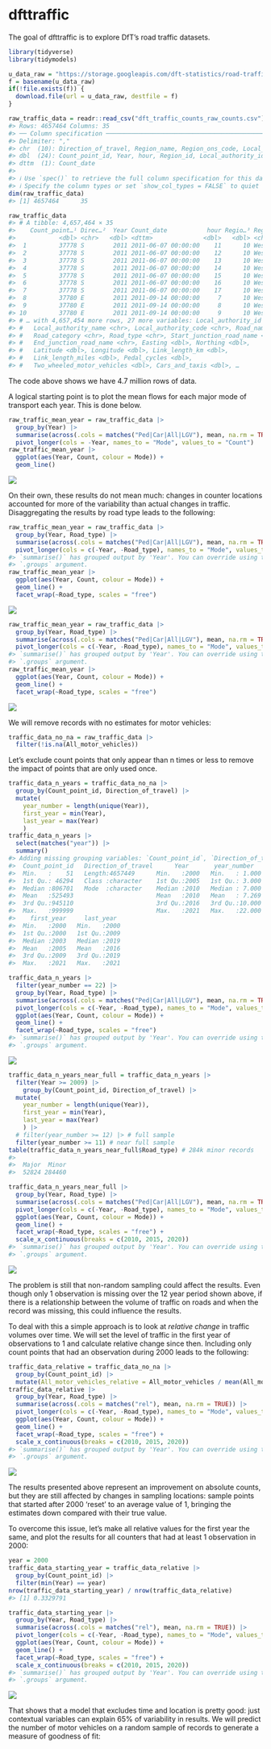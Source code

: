 
<!-- README.md is generated from README.Rmd. Please edit that file -->

# dfttraffic

<!-- badges: start -->
<!-- badges: end -->

The goal of dfttraffic is to explore DfT’s road traffic datasets.

``` r
library(tidyverse)
library(tidymodels)
```

``` r
u_data_raw = "https://storage.googleapis.com/dft-statistics/road-traffic/downloads/data-gov-uk/dft_traffic_counts_raw_counts.zip"
f = basename(u_data_raw)
if(!file.exists(f)) {
  download.file(url = u_data_raw, destfile = f)
}
```

``` r
raw_traffic_data = readr::read_csv("dft_traffic_counts_raw_counts.csv")
#> Rows: 4657464 Columns: 35
#> ── Column specification ────────────────────────────────────────────────────────
#> Delimiter: ","
#> chr  (10): Direction_of_travel, Region_name, Region_ons_code, Local_authorit...
#> dbl  (24): Count_point_id, Year, hour, Region_id, Local_authority_id, Eastin...
#> dttm  (1): Count_date
#> 
#> ℹ Use `spec()` to retrieve the full column specification for this data.
#> ℹ Specify the column types or set `show_col_types = FALSE` to quiet this message.
dim(raw_traffic_data)
#> [1] 4657464      35
```

``` r
raw_traffic_data
#> # A tibble: 4,657,464 × 35
#>    Count_point…¹ Direc…²  Year Count_date           hour Regio…³ Regio…⁴ Regio…⁵
#>            <dbl> <chr>   <dbl> <dttm>              <dbl>   <dbl> <chr>   <chr>  
#>  1         37778 S        2011 2011-06-07 00:00:00    11      10 West M… E12000…
#>  2         37778 S        2011 2011-06-07 00:00:00    12      10 West M… E12000…
#>  3         37778 S        2011 2011-06-07 00:00:00    13      10 West M… E12000…
#>  4         37778 S        2011 2011-06-07 00:00:00    14      10 West M… E12000…
#>  5         37778 S        2011 2011-06-07 00:00:00    15      10 West M… E12000…
#>  6         37778 S        2011 2011-06-07 00:00:00    16      10 West M… E12000…
#>  7         37778 S        2011 2011-06-07 00:00:00    17      10 West M… E12000…
#>  8         37780 E        2011 2011-09-14 00:00:00     7      10 West M… E12000…
#>  9         37780 E        2011 2011-09-14 00:00:00     8      10 West M… E12000…
#> 10         37780 E        2011 2011-09-14 00:00:00     9      10 West M… E12000…
#> # … with 4,657,454 more rows, 27 more variables: Local_authority_id <dbl>,
#> #   Local_authority_name <chr>, Local_authority_code <chr>, Road_name <chr>,
#> #   Road_category <chr>, Road_type <chr>, Start_junction_road_name <chr>,
#> #   End_junction_road_name <chr>, Easting <dbl>, Northing <dbl>,
#> #   Latitude <dbl>, Longitude <dbl>, Link_length_km <dbl>,
#> #   Link_length_miles <dbl>, Pedal_cycles <dbl>,
#> #   Two_wheeled_motor_vehicles <dbl>, Cars_and_taxis <dbl>, …
```

The code above shows we have 4.7 million rows of data.

A logical starting point is to plot the mean flows for each major mode
of transport each year. This is done below.

``` r
raw_traffic_mean_year = raw_traffic_data |>
  group_by(Year) |> 
  summarise(across(.cols = matches("Ped|Car|All|LGV"), mean, na.rm = TRUE)) |> 
  pivot_longer(cols = -Year, names_to = "Mode", values_to = "Count")
raw_traffic_mean_year |> 
  ggplot(aes(Year, Count, colour = Mode)) +
  geom_line()
```

![](README_files/figure-gfm/unnamed-chunk-5-1.png)<!-- -->

On their own, these results do not mean much: changes in counter
locations accounted for more of the variability than actual changes in
traffic. Disaggregating the results by road type leads to the following:

``` r
raw_traffic_mean_year = raw_traffic_data |>
  group_by(Year, Road_type) |> 
  summarise(across(.cols = matches("Ped|Car|All|LGV"), mean, na.rm = TRUE)) |> 
  pivot_longer(cols = c(-Year, -Road_type), names_to = "Mode", values_to = "Count")
#> `summarise()` has grouped output by 'Year'. You can override using the
#> `.groups` argument.
raw_traffic_mean_year |> 
  ggplot(aes(Year, Count, colour = Mode)) +
  geom_line() +
  facet_wrap(~Road_type, scales = "free")
```

![](README_files/figure-gfm/unnamed-chunk-6-1.png)<!-- -->

``` r
raw_traffic_mean_year = raw_traffic_data |>
  group_by(Year, Road_type) |> 
  summarise(across(.cols = matches("Ped|Car|All|LGV"), mean, na.rm = TRUE)) |> 
  pivot_longer(cols = c(-Year, -Road_type), names_to = "Mode", values_to = "Count")
#> `summarise()` has grouped output by 'Year'. You can override using the
#> `.groups` argument.
raw_traffic_mean_year |> 
  ggplot(aes(Year, Count, colour = Mode)) +
  geom_line() +
  facet_wrap(~Road_type, scales = "free")
```

![](README_files/figure-gfm/unnamed-chunk-7-1.png)<!-- -->

We will remove records with no estimates for motor vehicles:

``` r
traffic_data_no_na = raw_traffic_data |> 
  filter(!is.na(All_motor_vehicles))
```

Let’s exclude count points that only appear than n times or less to
remove the impact of points that are only used once.

``` r
traffic_data_n_years = traffic_data_no_na |> 
  group_by(Count_point_id, Direction_of_travel) |> 
  mutate(
    year_number = length(unique(Year)),
    first_year = min(Year),
    last_year = max(Year)
    )
traffic_data_n_years |> 
  select(matches("year")) |> 
  summary()
#> Adding missing grouping variables: `Count_point_id`, `Direction_of_travel`
#>  Count_point_id   Direction_of_travel      Year       year_number    
#>  Min.   :    51   Length:4657449      Min.   :2000   Min.   : 1.000  
#>  1st Qu.: 46294   Class :character    1st Qu.:2005   1st Qu.: 3.000  
#>  Median :806701   Mode  :character    Median :2010   Median : 7.000  
#>  Mean   :525493                       Mean   :2010   Mean   : 7.269  
#>  3rd Qu.:945110                       3rd Qu.:2016   3rd Qu.:10.000  
#>  Max.   :999999                       Max.   :2021   Max.   :22.000  
#>    first_year     last_year   
#>  Min.   :2000   Min.   :2000  
#>  1st Qu.:2000   1st Qu.:2009  
#>  Median :2003   Median :2019  
#>  Mean   :2005   Mean   :2016  
#>  3rd Qu.:2009   3rd Qu.:2019  
#>  Max.   :2021   Max.   :2021
```

``` r
traffic_data_n_years |> 
  filter(year_number == 22) |> 
  group_by(Year, Road_type) |> 
  summarise(across(.cols = matches("Ped|Car|All|LGV"), mean, na.rm = TRUE)) |> 
  pivot_longer(cols = c(-Year, -Road_type), names_to = "Mode", values_to = "Count") |> 
  ggplot(aes(Year, Count, colour = Mode)) +
  geom_line() +
  facet_wrap(~Road_type, scales = "free")
#> `summarise()` has grouped output by 'Year'. You can override using the
#> `.groups` argument.
```

![](README_files/figure-gfm/unnamed-chunk-10-1.png)<!-- -->

``` r
traffic_data_n_years_near_full = traffic_data_n_years |> 
  filter(Year >= 2009) |> 
    group_by(Count_point_id, Direction_of_travel) |> 
  mutate(
    year_number = length(unique(Year)),
    first_year = min(Year),
    last_year = max(Year)
    ) |> 
  # filter(year_number >= 12) |> # full sample
  filter(year_number >= 11) # near full sample
table(traffic_data_n_years_near_full$Road_type) # 284k minor records
#> 
#>  Major  Minor 
#>  52824 284460

traffic_data_n_years_near_full |> 
  group_by(Year, Road_type) |> 
  summarise(across(.cols = matches("Ped|Car|All|LGV"), mean, na.rm = TRUE)) |> 
  pivot_longer(cols = c(-Year, -Road_type), names_to = "Mode", values_to = "Count") |> 
  ggplot(aes(Year, Count, colour = Mode)) +
  geom_line() +
  facet_wrap(~Road_type, scales = "free") +
  scale_x_continuous(breaks = c(2010, 2015, 2020))
#> `summarise()` has grouped output by 'Year'. You can override using the
#> `.groups` argument.
```

![](README_files/figure-gfm/unnamed-chunk-11-1.png)<!-- -->

The problem is still that non-random sampling could affect the results.
Even though only 1 observation is missing over the 12 year period shown
above, if there is a relationship between the volume of traffic on roads
and when the record was missing, this could influence the results.

To deal with this a simple approach is to look at *relative change* in
traffic volumes over time. We will set the level of traffic in the first
year of observations to 1 and calculate relative change since then.
Including only count points that had an observation during 2000 leads to
the following:

``` r
traffic_data_relative = traffic_data_no_na |> 
  group_by(Count_point_id) |> 
  mutate(All_motor_vehicles_relative = All_motor_vehicles / mean(All_motor_vehicles))
traffic_data_relative |> 
  group_by(Year, Road_type) |> 
  summarise(across(.cols = matches("rel"), mean, na.rm = TRUE)) |> 
  pivot_longer(cols = c(-Year, -Road_type), names_to = "Mode", values_to = "Count") |> 
  ggplot(aes(Year, Count, colour = Mode)) +
  geom_line() +
  facet_wrap(~Road_type, scales = "free") +
  scale_x_continuous(breaks = c(2010, 2015, 2020))
#> `summarise()` has grouped output by 'Year'. You can override using the
#> `.groups` argument.
```

![](README_files/figure-gfm/unnamed-chunk-12-1.png)<!-- -->

The results presented above represent an improvement on absolute counts,
but they are still affected by changes in sampling locations: sample
points that started after 2000 ‘reset’ to an average value of 1,
bringing the estimates down compared with their true value.

To overcome this issue, let’s make all relative values for the first
year the same, and plot the results for all counters that had at least 1
observation in 2000:

``` r
year = 2000
traffic_data_starting_year = traffic_data_relative |> 
  group_by(Count_point_id) |> 
  filter(min(Year) == year)
nrow(traffic_data_starting_year) / nrow(traffic_data_relative)
#> [1] 0.3329791

traffic_data_starting_year |> 
  group_by(Year, Road_type) |> 
  summarise(across(.cols = matches("rel"), mean, na.rm = TRUE)) |> 
  pivot_longer(cols = c(-Year, -Road_type), names_to = "Mode", values_to = "Count") |> 
  ggplot(aes(Year, Count, colour = Mode)) +
  geom_line() +
  facet_wrap(~Road_type, scales = "free") +
  scale_x_continuous(breaks = c(2010, 2015, 2020))
#> `summarise()` has grouped output by 'Year'. You can override using the
#> `.groups` argument.
```

![](README_files/figure-gfm/unnamed-chunk-13-1.png)<!-- -->

<!-- Bayesian estimate of change in traffic over time https://journal.r-project.org/archive/2018/RJ-2018-017/RJ-2018-017.pdf -->
<!-- Given the variability in site locations, it makes sense to compare change in traffic levels against predictions that exclude time. -->
<!-- Let's do this for all motor vehicles first, with [{tidymodels}](https://www.tidymodels.org/learn/models/parsnip-ranger-glmnet/) providing an interface to the {ranger} package: -->

That shows that a model that excludes time and location is pretty good:
just contextual variables can explain 65% of variability in results. We
will predict the number of motor vehicles on a random sample of records
to generate a measure of goodness of fit:
